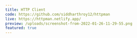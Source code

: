 ```yaml
---
title: HTTP Client
code: https://github.com/siddharthroy12/httpman
live: https://httpman.netlify.app/
preview: /uploads/screenshot-from-2022-01-26-11-29-55.png
featured: true
---
```

